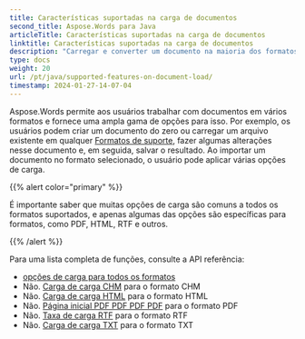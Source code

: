 ```yaml
---
title: Características suportadas na carga de documentos
second_title: Aspose.Words para Java
articleTitle: Características suportadas na carga de documentos
linktitle: Características suportadas na carga de documentos
description: "Carregar e converter um documento na maioria dos formatos populares e suporta lotes de Microsoft Word características."
type: docs
weight: 20
url: /pt/java/supported-features-on-document-load/
timestamp: 2024-01-27-14-07-04
---
```


Aspose.Words permite aos usuários trabalhar com documentos em vários formatos e fornece uma ampla gama de opções para isso. Por exemplo, os usuários podem criar um documento do zero ou carregar um arquivo existente em qualquer [Formatos de suporte](/words/pt/java/supported-document-formats/), fazer algumas alterações nesse documento e, em seguida, salvar o resultado. Ao importar um documento no formato selecionado, o usuário pode aplicar várias opções de carga.

{{% alert color="primary" %}}

É importante saber que muitas opções de carga são comuns a todos os formatos suportados, e apenas algumas das opções são específicas para formatos, como PDF, HTML, RTF e outros.

{{% /alert %}}

Para uma lista completa de funções, consulte a API referência:

- [opções de carga para todos os formatos](https://reference.aspose.com/words/java/com.aspose.words/loadoptions/)
- Não. [Carga de carga CHM](https://reference.aspose.com/words/java/com.aspose.words/chmloadoptions/) para o formato CHM
- Não. [Carga de carga HTML](https://reference.aspose.com/words/java/com.aspose.words/htmlloadoptions/) para o formato HTML
- Não. [Página inicial PDF PDF PDF PDF](https://reference.aspose.com/words/java/com.aspose.words/pdfloadoptions/) para o formato PDF
- Não. [Taxa de carga RTF](https://reference.aspose.com/words/java/com.aspose.words/rtfloadoptions/) para o formato RTF
- Não. [Carga de carga TXT](https://reference.aspose.com/words/java/com.aspose.words/txtloadoptions/) para o formato TXT
